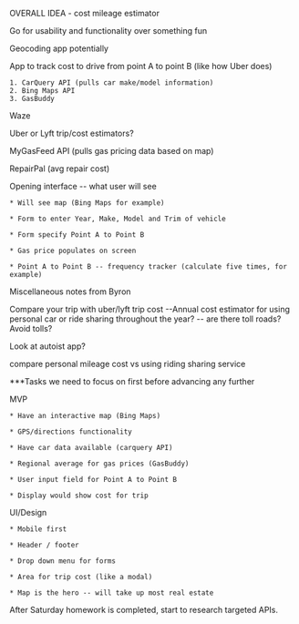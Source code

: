 OVERALL IDEA - cost mileage estimator

Go for usability and functionality over something fun

Geocoding app potentially 

App to track cost to drive from point A to point B (like how Uber does) 

	1. CarQuery API (pulls car make/model information)
	2. Bing Maps API 
	3. GasBuddy


Waze

Uber or Lyft trip/cost estimators?

MyGasFeed API (pulls gas pricing data based on map)

RepairPal (avg repair cost)

Opening interface -- what user will see

	* Will see map (Bing Maps for example)
    
	* Form to enter Year, Make, Model and Trim of vehicle
    
	* Form specify Point A to Point B
    
	* Gas price populates on screen
    
	* Point A to Point B -- frequency tracker (calculate five times, for example)



Miscellaneous notes from Byron 

Compare your trip with uber/lyft trip cost 
--Annual cost estimator for using personal car or ride sharing throughout the year?
-- are there toll roads? Avoid tolls? 

Look at autoist app?

compare personal mileage cost vs using riding sharing service

***Tasks we need to focus on first before advancing any further

MVP

	* Have an interactive map (Bing Maps)
    
    * GPS/directions functionality
    
	* Have car data available (carquery API)
    
	* Regional average for gas prices (GasBuddy)
    
	* User input field for Point A to Point B
    
	* Display would show cost for trip
    



UI/Design

	* Mobile first
    
	* Header / footer
    
	* Drop down menu for forms
    
	* Area for trip cost (like a modal)
    
	* Map is the hero -- will take up most real estate

After Saturday homework is completed, start to research targeted APIs. 